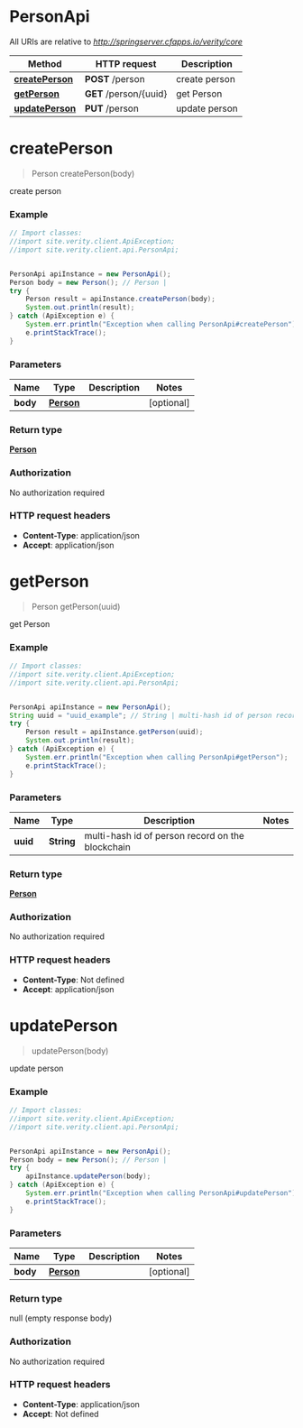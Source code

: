 # PersonApi

All URIs are relative to *http://springserver.cfapps.io/verity/core*

Method | HTTP request | Description
------------- | ------------- | -------------
[**createPerson**](PersonApi.md#createPerson) | **POST** /person | create person
[**getPerson**](PersonApi.md#getPerson) | **GET** /person/{uuid} | get Person
[**updatePerson**](PersonApi.md#updatePerson) | **PUT** /person | update person


<a name="createPerson"></a>
# **createPerson**
> Person createPerson(body)

create person

### Example
```java
// Import classes:
//import site.verity.client.ApiException;
//import site.verity.client.api.PersonApi;


PersonApi apiInstance = new PersonApi();
Person body = new Person(); // Person | 
try {
    Person result = apiInstance.createPerson(body);
    System.out.println(result);
} catch (ApiException e) {
    System.err.println("Exception when calling PersonApi#createPerson");
    e.printStackTrace();
}
```

### Parameters

Name | Type | Description  | Notes
------------- | ------------- | ------------- | -------------
 **body** | [**Person**](Person.md)|  | [optional]

### Return type

[**Person**](Person.md)

### Authorization

No authorization required

### HTTP request headers

 - **Content-Type**: application/json
 - **Accept**: application/json

<a name="getPerson"></a>
# **getPerson**
> Person getPerson(uuid)

get Person

### Example
```java
// Import classes:
//import site.verity.client.ApiException;
//import site.verity.client.api.PersonApi;


PersonApi apiInstance = new PersonApi();
String uuid = "uuid_example"; // String | multi-hash id of person record on the blockchain
try {
    Person result = apiInstance.getPerson(uuid);
    System.out.println(result);
} catch (ApiException e) {
    System.err.println("Exception when calling PersonApi#getPerson");
    e.printStackTrace();
}
```

### Parameters

Name | Type | Description  | Notes
------------- | ------------- | ------------- | -------------
 **uuid** | **String**| multi-hash id of person record on the blockchain |

### Return type

[**Person**](Person.md)

### Authorization

No authorization required

### HTTP request headers

 - **Content-Type**: Not defined
 - **Accept**: application/json

<a name="updatePerson"></a>
# **updatePerson**
> updatePerson(body)

update person

### Example
```java
// Import classes:
//import site.verity.client.ApiException;
//import site.verity.client.api.PersonApi;


PersonApi apiInstance = new PersonApi();
Person body = new Person(); // Person | 
try {
    apiInstance.updatePerson(body);
} catch (ApiException e) {
    System.err.println("Exception when calling PersonApi#updatePerson");
    e.printStackTrace();
}
```

### Parameters

Name | Type | Description  | Notes
------------- | ------------- | ------------- | -------------
 **body** | [**Person**](Person.md)|  | [optional]

### Return type

null (empty response body)

### Authorization

No authorization required

### HTTP request headers

 - **Content-Type**: application/json
 - **Accept**: Not defined

